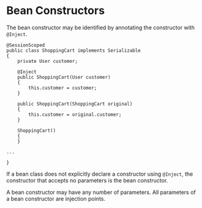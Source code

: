# Bean Constructors

The bean constructor may be identified by annotating the constructor with `@Inject`.

```
@SessionScoped
public class ShoppingCart implements Serializable
{
    private User customer;

    @Inject
    public ShoppingCart(User customer)
    {
        this.customer = customer;
    }

    public ShoppingCart(ShoppingCart original)
    {
        this.customer = original.customer;
    }
    
    ShoppingCart()
    {
    }

...

}
```

If a bean class does not explicitly declare a constructor using `@Inject`, the constructor that accepts no parameters is the bean constructor.

A bean constructor may have any number of parameters. All parameters of a bean constructor are injection points.

